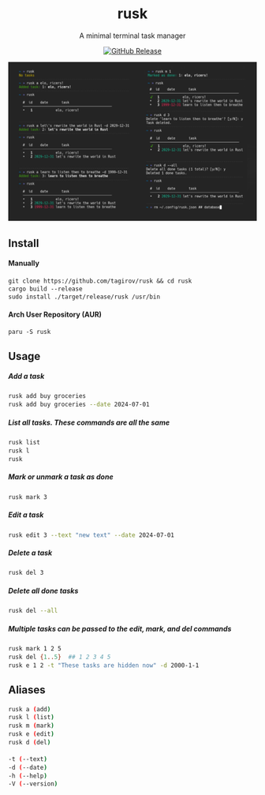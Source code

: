 <h1 align="center">rusk</h1>
<p align="center">A minimal terminal task manager</p>
<p align="center">
    <a href="https://github.com/tagirov/rusk/releases"><img alt="GitHub Release" src="https://img.shields.io/github/v/release/tagirov/rusk?logo=github&labelColor=blue"></a>
</p>

<p align="center"><img src="rusk.png" alt="demonstration of rusk in a battle"></p>

## Install
#### Manually
```
git clone https://github.com/tagirov/rusk && cd rusk
cargo build --release
sudo install ./target/release/rusk /usr/bin
```
#### Arch User Repository (AUR)
```
paru -S rusk
```

## Usage

##### Add a task
```bash
rusk add buy groceries
rusk add buy groceries --date 2024-07-01
```

##### List all tasks. These commands are all the same
```bash
rusk list
rusk l
rusk
```

##### Mark or unmark a task as done
```bash
rusk mark 3
```

##### Edit a task
```bash
rusk edit 3 --text "new text" --date 2024-07-01
```

##### Delete a task
```bash
rusk del 3
```

##### Delete all done tasks
```bash
rusk del --all
```
##### Multiple tasks can be passed to the edit, mark, and del commands

```bash
rusk mark 1 2 5
rusk del {1..5}  ## 1 2 3 4 5 
rusk e 1 2 -t "These tasks are hidden now" -d 2000-1-1
```

## Aliases
```bash
rusk a (add)
rusk l (list)
rusk m (mark)
rusk e (edit)
rusk d (del)

-t (--text)
-d (--date)
-h (--help)
-V (--version)

```
